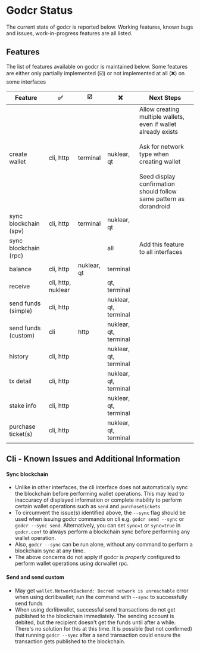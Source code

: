 # Godcr Status
The current state of godcr is reported below.
Working features, known bugs and issues, work-in-progress features are all listed.

## Features
The list of features available on godcr is maintained below.
Some features are either only partially implemented (:ballot_box_with_check:) or not implemented at all (:x:) on some interfaces

| Feature | :white_check_mark: | :ballot_box_with_check: | :x: | Next Steps |
|---|---|---|---|---|
| create wallet | cli, http | terminal | nuklear, qt | Allow creating multiple wallets, even if wallet already exists<br><br>Ask for network type when creating wallet<br><br>Seed display confirmation should follow same pattern as dcrandroid |
| sync blockchain (spv) | cli, http | terminal | nuklear, qt |
| sync blockchain (rpc) | | | all | Add this feature to all interfaces |
| balance | cli, http | nuklear, qt | terminal |
| receive | cli, http, nuklear | | qt, terminal |
| send funds (simple) | cli, http | | nuklear, qt, terminal |
| send funds (custom) | cli | http | nuklear, qt, terminal |
| history | cli, http | | nuklear, qt, terminal |
| tx detail | cli, http | | nuklear, qt, terminal |
| stake info | cli, http | | nuklear, qt, terminal |
| purchase ticket(s) | cli, http | | nuklear, qt, terminal |

## Cli - Known Issues and Additional Information
#### Sync blockchain
- Unlike in other interfaces, the cli interface does not automatically sync the blockchain before performing wallet operations.
This may lead to inaccuracy of displayed information or complete inability to perform certain wallet operations such as `send` and `purchasetickets`
- To circumvent the issue(s) identified above, the `--sync` flag should be used when issuing godcr commands on cli e.g. `godcr send --sync` or `godcr --sync send`. Alternatively, you can set `sync=1` or `sync=true` in `godcr.conf` to always perform a blockchain sync before performing any wallet operation.
- Also, `godcr --sync` can be run alone, without any command to perform a blockchain sync at any time.
- The above concerns do not apply if godcr is _properly_ configured to perform wallet operations using dcrwallet rpc.

#### Send and send custom
- May get `wallet.NetworkBackend: Decred network is unreachable` error when using dcrlibwallet; run the command with `--sync` to successfully send funds
- When using dcrlibwallet, successful send transactions do not get published to the blockchain immediately.
The sending account is debited, but the recipient doesn't get the funds until after a while.
There's no solution for this at this time.
It is possible (but not confirmed) that running `godcr --sync` after a send transaction could ensure the transaction gets published to the blockchain.
